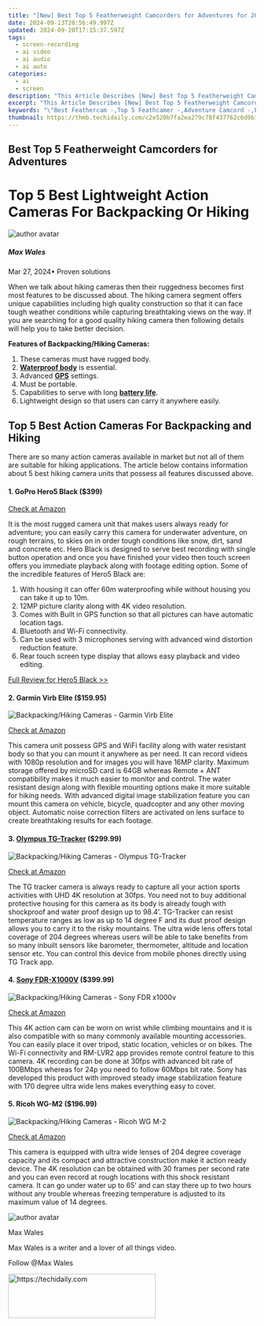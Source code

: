 ```yaml
---
title: "[New] Best Top 5 Featherweight Camcorders for Adventures for 2024"
date: 2024-09-13T20:56:49.997Z
updated: 2024-09-20T17:15:37.597Z
tags: 
  - screen-recording
  - ai video
  - ai audio
  - ai auto
categories: 
  - ai
  - screen
description: "This Article Describes [New] Best Top 5 Featherweight Camcorders for Adventures for 2024"
excerpt: "This Article Describes [New] Best Top 5 Featherweight Camcorders for Adventures for 2024"
keywords: "\"Best Feathercam -,Top 5 Feathcamer -,Adventure Camcord -,Featherweight Camvid -,Camcorders for Advent -,Best Light Camcorder -,Top Feathercamerates -\""
thumbnail: https://thmb.techidaily.com/c2e520b7fa2ea279c78f437762c6d9b1bb9afdd3b83c993e13cda25988d89dcf.png
---
```


## Best Top 5 Featherweight Camcorders for Adventures

# Top 5 Best Lightweight Action Cameras For Backpacking Or Hiking

![author avatar](https://images.wondershare.com/filmora/article-images/max-wales-author.jpg)

##### Max Wales

 Mar 27, 2024• Proven solutions

 When we talk about hiking cameras then their ruggedness becomes first most features to be discussed about. The hiking camera segment offers unique capabilities including high quality construction so that it can face tough weather conditions while capturing breathtaking views on the way. If you are searching for a good quality hiking camera then following details will help you to take better decision.

**Features of Backpacking/Hiking Cameras:**

1. These cameras must have rugged body.
2. [**Waterproof body**](https://tools.techidaily.com/wondershare/filmora/download/) is essential.
3. Advanced [**GPS**](https://tools.techidaily.com/wondershare/filmora/download/) settings.
4. Must be portable.
5. Capabilities to serve with long [**battery life**](https://tools.techidaily.com/wondershare/filmora/download/).
6. Lightweight design so that users can carry it anywhere easily.

## Top 5 Best Action Cameras For Backpacking and Hiking

 There are so many action cameras available in market but not all of them are suitable for hiking applications. The article below contains information about 5 best hiking camera units that possess all features discussed above.

#### 1\. GoPro Hero5 Black ($399)

[Check at Amazon](https://www.amazon.com/gp/product/B01M14ATO0/ref=as%5Fli%5Ftl?ie=UTF8&tag=vs-flora-20&camp=1789&creative=9325&linkCode=as2&creativeASIN=B01M14ATO0&linkId=5ce54ea937ecffa6b1b8056b6922abaa
)

 It is the most rugged camera unit that makes users always ready for adventure; you can easily carry this camera for underwater adventure, on rough terrains, to skies on in order tough conditions like snow, dirt, sand and concrete etc. Hero Black is designed to serve best recording with single button operation and once you have finished your video then touch screen offers you immediate playback along with footage editing option. Some of the incredible features of Hero5 Black are:

1. With housing it can offer 60m waterproofing while without housing you can take it up to 10m.
2. 12MP picture clarity along with 4K video resolution.
3. Comes with Built in GPS function so that all pictures can have automatic location tags.
4. Bluetooth and Wi-Fi connectivity.
5. Can be used with 3 microphones serving with advanced wind distortion reduction feature.
6. Rear touch screen type display that allows easy playback and video editing.

[Full Review for Hero5 Black >>](https://tools.techidaily.com/wondershare/filmora/download/)

#### 2\. Garmin Virb Elite ($159.95)

![Backpacking/Hiking Cameras - Garmin Virb Elite](https://images.wondershare.com/filmora/article-images/garmin_virb.jpg)

[Check at Amazon](https://www.amazon.com/gp/product/B01HP4PMG0/ref=as%5Fli%5Ftl?ie=UTF8&tag=vs-flora-20&camp=1789&creative=9325&linkCode=as2&creativeASIN=B01HP4PMG0&linkId=d4c86edc07888f1a73f2696e417da1e1)

 This camera unit possess GPS and WiFi facility along with water resistant body so that you can mount it anywhere as per need. It can record videos with 1080p resolution and for images you will have 16MP clarity. Maximum storage offered by microSD card is 64GB whereas Remote + ANT compatibility makes it much easier to monitor and control. The water resistant design along with flexible mounting options make it more suitable for hiking needs. With advanced digital image stabilization feature you can mount this camera on vehicle, bicycle, quadcopter and any other moving object. Automatic noise correction filters are activated on lens surface to create breathtaking results for each footage.

#### 3\. [Olympus TG-Tracker](https://tools.techidaily.com/wondershare/filmora/download/) ($299.99)

![Backpacking/Hiking Cameras - Olympus TG-Tracker](https://images.wondershare.com/filmora/article-images/olympus-tg-tracker.jpg)

[Check at Amazon](https://www.amazon.com/gp/product/B01ERLMTSI/ref=as%5Fli%5Ftl?ie=UTF8&tag=vs-flora-20&camp=1789&creative=9325&linkCode=as2&creativeASIN=B01ERLMTSI&linkId=34d5c0e389cef67e7a6b9e5d754a12fc
)

 The TG tracker camera is always ready to capture all your action sports activities with UHD 4K resolution at 30fps. You need not to buy additional protective housing for this camera as its body is already tough with shockproof and water proof design up to 98.4’. TG-Tracker can resist temperature ranges as low as up to 14 degree F and its dust proof design allows you to carry it to the risky mountains. The ultra wide lens offers total coverage of 204 degrees whereas users will be able to take benefits from so many inbuilt sensors like barometer, thermometer, altitude and location sensor etc. You can control this device from mobile phones directly using TG Track app.

#### 4\. [Sony FDR-X1000V](https://tools.techidaily.com/wondershare/filmora/download/) ($399.99)

![Backpacking/Hiking Cameras - Sony FDR x1000v](https://images.wondershare.com/filmora/article-images/sony-fdr-1000.jpg)

[Check at Amazon](https://www.amazon.com/gp/product/B00R1COCT0/ref=as%5Fli%5Ftl?ie=UTF8&tag=vs-flora-20&camp=1789&creative=9325&linkCode=as2&creativeASIN=B00R1COCT0&linkId=eb0771cffd16191ae77ad0a5c6df67b1
)

 This 4K action cam can be worn on wrist while climbing mountains and it is also compatible with so many commonly available mounting accessories. You can easily place it over tripod, static location, vehicles or on bikes. The Wi-Fi connectivity and RM-LVR2 app provides remote control feature to this camera. 4K recording can be done at 30fps with advanced bit rate of 100BMbps whereas for 24p you need to follow 60Mbps bit rate. Sony has developed this product with improved steady image stabilization feature with 170 degree ultra wide lens makes everything easy to cover.

#### 5\. Ricoh WG-M2 ($196.99)

![Backpacking/Hiking Cameras - Ricoh WG M-2](https://images.wondershare.com/filmora/article-images/ricoh-wg-m2.jpg)

[Check at Amazon](https://www.amazon.com/gp/product/B01C395NWU/ref=as%5Fli%5Ftl?ie=UTF8&tag=vs-flora-20&camp=1789&creative=9325&linkCode=as2&creativeASIN=B01C395NWU&linkId=6090fffac05d4c82ef9e790492fd38f8
)

 This camera is equipped with ultra wide lenses of 204 degree coverage capacity and its compact and attractive construction make it action ready device. The 4K resolution can be obtained with 30 frames per second rate and you can even record at rough locations with this shock resistant camera. It can go under water up to 65’ and can stay there up to two hours without any trouble whereas freezing temperature is adjusted to its maximum value of 14 degrees.

![author avatar](https://images.wondershare.com/filmora/article-images/max-wales-author.jpg)

Max Wales

Max Wales is a writer and a lover of all things video.

Follow @Max Wales


<ins class="adsbygoogle"
     style="display:block"
     data-ad-format="autorelaxed"
     data-ad-client="ca-pub-7571918770474297"
     data-ad-slot="1223367746"></ins>



<ins class="adsbygoogle"
     style="display:block"
     data-ad-client="ca-pub-7571918770474297"
     data-ad-slot="8358498916"
     data-ad-format="auto"
     data-full-width-responsive="true"></ins>




<!-- affiliate ads begin -->
<a href="https://aligracehair.sjv.io/c/5597632/1918679/19272" target="_top" id="1918679">
  <img src="//a.impactradius-go.com/display-ad/19272-1918679" border="0" alt="https://techidaily.com" width="300" height="90"/>
</a>
<img height="0" width="0" src="https://aligracehair.sjv.io/i/5597632/1918679/19272" style="position:absolute;visibility:hidden;" border="0" />
<!-- affiliate ads end -->

